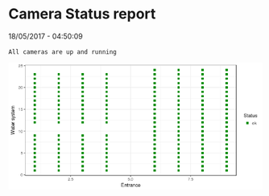 Camera Status report
================
18/05/2017 - 04:50:09

    All cameras are up and running

![](camreport_files/figure-markdown_github/unnamed-chunk-2-1.png)
